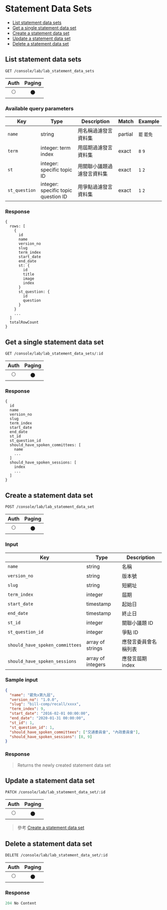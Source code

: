 # Statement Data Sets

- [List statement data sets](#list-statement-data-sets)
- [Get a single statement data set](#get-a-single-statement-data-set)
- [Create a statement data set](#create-a-statement-data-set)
- [Update a statement data set](#update-a-statement-data-set)
- [Delete a statement data set](#delete-a-statement-data-set)

## List statement data sets
```
GET /console/lab/lab_statement_data_sets
```

| Auth | Paging |
| :---: | :---: |
| 🌕 | 🌑 |

### Available query parameters

| Key | Type | Description | Match | Example |
| --- | --- | --- | --- | --- |
| `name` | string | 用名稱過濾發言資料集 | partial | `罷` `罷免` |
| `term` | integer: term index | 用屆期過濾發言資料集 | exact | `8` `9` |
| `st` | integer: specific topic ID | 用關聯小議題過濾發言資料集 | exact | `1` `2` |
| `st_question` | integer: specific topic question ID | 用爭點過濾發言資料集 | exact | `1` `2` |

### Response
```
{
  rows: [
    {
      id
      name
      version_no
      slug
      term_index
      start_date
      end_date
      st: {
        id
        title
        image
        index
      }
      st_question: {
        id
        question
      }
    }
    ...
  ]
  totalRowCount
}
```

## Get a single statement data set
```
GET /console/lab/lab_statement_data_sets/:id
```

| Auth | Paging |
| :---: | :---: |
| 🌕 | 🌑 |

### Response
```
{
  id
  name
  version_no
  slug
  term_index
  start_date
  end_date
  st_id
  st_question_id
  should_have_spoken_committees: [
    name
    ...
  ]
  should_have_spoken_sessions: [
    index
    ...
  ]
}
```

## Create a statement data set
```
POST /console/lab/lab_statement_data_set
```

| Auth | Paging |
| :---: | :---: |
| 🌕 | 🌑 |

### Input

| Key | Type | Description |
| --- | --- | --- |
| `name` | string | 名稱 |
| `version_no` | string | 版本號 |
| `slug` | string | 短網址 |
| `term_index` | integer | 屆期 |
| `start_date` | timestamp | 起始日 |
| `end_date` | timestamp | 終止日 |
| `st_id` | integer | 關聯小議題 ID |
| `st_question_id` | integer | 爭點 ID |
| `should_have_spoken_committees` | array of strings | 應發言委員會名稱列表 |
| `should_have_spoken_sessions` | array of integers | 應發言屆期 index |

### Sample input
```json
{
  "name": "罷免x第九屆",
  "version_no": "1.0.0",
  "slug": "bill-comp/recall/xxxx",
  "term_index": 9,
  "start_date": "2016-02-01 00:00:00",
  "end_date": "2020-01-31 00:00:00",
  "st_id": 1,
  "st_question_id": 1,
  "should_have_spoken_committees": ["交通委員會", "內政委員會"],
  "should_have_spoken_sessions": [8, 9]
}
```

### Response
> Returns the newly created statement data set

## Update a statement data set
```
PATCH /console/lab/lab_statement_data_set/:id
```

| Auth | Paging |
| :---: | :---: |
| 🌕 | 🌑 |

> 參考 [Create a statement data set](#create-a-statement-data-set)

## Delete a statement data set
```
DELETE /console/lab/lab_statement_data_set/:id
```

| Auth | Paging |
| :---: | :---: |
| 🌕 | 🌑 |

### Response
```javascript
204 No Content
```
